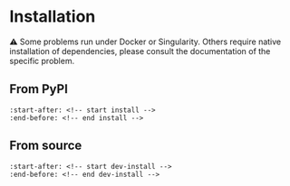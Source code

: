 # Installation

⚠️ Some problems run under Docker or Singularity. Others require native installation of dependencies, please consult the documentation of the specific problem.


## From PyPI

```{include} ../README.md
:start-after: <!-- start install -->
:end-before: <!-- end install -->
```


## From source

```{include} ../README.md
:start-after: <!-- start dev-install -->
:end-before: <!-- end dev-install -->
```
